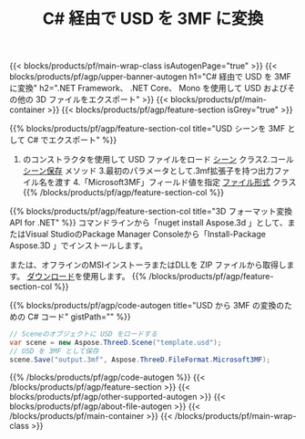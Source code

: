 ﻿---
title: C# 経由で USD を 3MF に変換 
description: .NET API を使用して USD およびその他の 3D ファイルを変換します
url: /ja/net/conversion/usd-to-3mf/
family: 3d
platformtag: net
feature: conversion
informat: USD
outformat: 3MF
otherformats: DAE STL JT GLTF RVM DXF PDF ASE 
---
{{< blocks/products/pf/main-wrap-class isAutogenPage="true" >}}
{{< blocks/products/pf/agp/upper-banner-autogen h1="C# 経由で USD を 3MF に変換" h2=".NET Framework、 .NET Core、 Mono を使用して USD およびその他の 3D ファイルをエクスポート" >}}
{{< blocks/products/pf/main-container >}}
{{< blocks/products/pf/agp/feature-section isGrey="true" >}}

{{% blocks/products/pf/agp/feature-section-col title="USD シーンを 3MF として C# でエクスポート" %}}
1. のコンストラクタを使用して USD ファイルをロード [シーン](https://apireference.aspose.com/3d/net/aspose.threed/scene) クラス2.コール [シーン保存](https://apireference.aspose.com/3d/net/aspose.threed/scene/methods/save/index) メソッド
3.最初のパラメータとして.3mf拡張子を持つ出力ファイル名を渡す
4.「Microsoft3MF」フィールド値を指定 [ファイル形式](https://apireference.aspose.com/3d/net/aspose.threed/fileformat/fields/index) クラス
{{% /blocks/products/pf/agp/feature-section-col %}}

{{% blocks/products/pf/agp/feature-section-col title="3D フォーマット変換 API for .NET" %}}
コマンドラインから「nuget install Aspose.3d 」として、またはVisual StudioのPackage Manager Consoleから「Install-Package Aspose.3D 」でインストールします。

または、オフラインのMSIインストーラまたはDLLを ZIP ファイルから取得します。 [ダウンロード](https://downloads.aspose.com/3d/net)を使用します。
{{% /blocks/products/pf/agp/feature-section-col %}}

{{% blocks/products/pf/agp/code-autogen title="USD から 3MF の変換のための C# コード" gistPath="" %}}
```cs
// Sceneのオブジェクトに USD をロードする 
var scene = new Aspose.ThreeD.Scene("template.usd");
// USD を 3MF として保存 
scene.Save("output.3mf", Aspose.ThreeD.FileFormat.Microsoft3MF);

```
{{% /blocks/products/pf/agp/code-autogen %}}
{{< /blocks/products/pf/agp/feature-section >}}
{{< blocks/products/pf/agp/other-supported-autogen >}}
{{< blocks/products/pf/agp/about-file-autogen >}}
{{< /blocks/products/pf/main-container >}}
{{< /blocks/products/pf/main-wrap-class >}}
